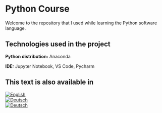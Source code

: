 
# Python Course

Welcome to the repository that I used while learning the Python software language.


## Technologies used in the project

**Python distribution:** Anaconda

**IDE:** Jupyter Notebook, VS Code, Pycharm

  
## This text is also available in

[![English](https://img.shields.io/badge/EN-⚫-green.svg)]() \
[![Deutsch](https://img.shields.io/badge/DE-◯-green.svg)](https://github.com/devEge/python-course/blob/main/localization/de.md) \
[![Deutsch](https://img.shields.io/badge/TR-◯-green.svg)](https://github.com/devEge/python-course/blob/main/localization/tr.md) 

  